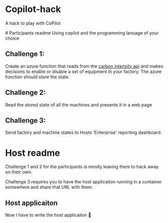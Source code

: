 # Copilot-hack
A hack to play with CoPilot

# Participants readme
Using copilot and the programming lanuage of your choice

## Challenge 1:
Create an azure function that reads from the [carbon intensity api](https://api.carbonintensity.org.uk/) and makes decisions to enable or disable a set of equipment in your factory.
The azure function should store the state.

## Challenge 2:
Read the stored state of all the machines and presents it in a web page

## Challenge 3:
Send factory and machine states to Hosts 'Enterprise' reporting dashboard.

# Host readme
Challenge 1 and 2 for the participants is mostly leaving them to hack away on their own. 

Challenge 3 requires you to have the host applicaiton running in a container somewhere and share that URL with them.


## Host applicaiton
Now I have to write the host applicaiton 🫢
